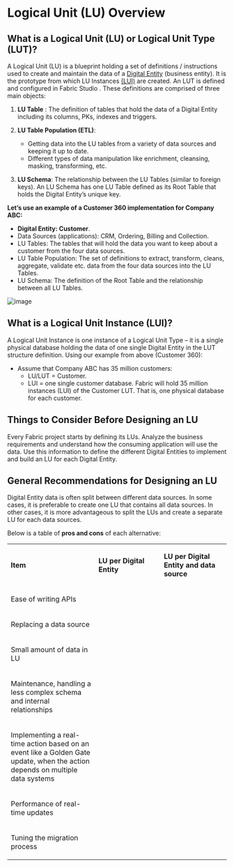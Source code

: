 # Logical Unit (LU) Overview

## What is a Logical Unit (LU) or Logical Unit Type (LUT)?
A Logical Unit (LU) is a blueprint holding a set of definitions / instructions used to create and maintain the data of a [Digital Entity](https://github.com/k2view-academy/K2View-Academy/blob/master/articles/fabric%20overview/fabric%20glossary.md#digital-entity)  (business entity). It is the prototype from which LU Instances [(LUI)](https://github.com/k2view-academy/K2View-Academy/blob/master/articles/fabric%20overview/fabric%20glossary.md#lui)  are created. 
An LUT is defined and configured in Fabric Studio . These definitions are comprised of three main objects:
1. **LU Table** : The definition of tables that hold the data of a Digital Entity including its columns, PKs, indexes and triggers.

2. **LU Table Population  (ETL)**: 
    * Getting data into the LU tables from a variety of data sources and keeping it up to date.
    * Different types of data manipulation like enrichment, cleansing, masking, transforming, etc. 
3. **LU Schema**: The relationship between the LU Tables (similar to foreign keys). An LU Schema  has one LU Table defined as its Root Table that holds the Digital Entity’s unique key.

**Let’s use an example of a Customer 360 implementation for Company ABC:**
* **Digital Entity: Customer**.
* Data Sources (applications): CRM, Ordering, Billing and Collection.
* LU Tables: The tables that will hold the data you want to keep about a customer from the four data sources.
* LU Table Population: The set of definitions to extract, transform, cleans, aggregate, validate   etc. data from the four data sources into the LU Tables.
* LU Schema: The definition of the Root Table and the relationship between all LU Tables.

![image](https://github.com/k2view-academy/K2View-Academy/blob/master/articles/logical_units/images/1.1_LU_Overview.png)

## What is a Logical Unit Instance (LUI)?
A Logical Unit Instance is one instance of a Logical Unit Type – it is a single physical database  holding the data of one single Digital Entity in the LUT structure definition.
Using our example from above (Customer 360):
* Assume that Company ABC has 35 million customers:
   * LU/LUT = Customer.
   * LUI = one single customer database.
Fabric will hold 35 million instances (LUI) of the Customer LUT. That is, one physical database for each customer.

## Things to Consider Before Designing an LU 
Every Fabric project starts by defining its LUs. Analyze the business requirements and understand how the consuming application will use the data. Use this information to define the different Digital Entities to implement and build an LU for each Digital Entity.


## General Recommendations for Designing an LU 
Digital Entity data is often split between different data sources. In some cases, it is preferable to create one LU that contains all data sources. In other cases, it is more advantageous to split the LUs and create a separate LU for each data sources.

Below is a table of **pros and cons** of each alternative:

<table role="table" width="800">
<tbody>
<tr>
<td width="300">
<p><strong>Item</strong></p>
</td>
<td width="250">
<p><strong>LU per Digital Entity</strong></p>
</td>
<td width="250">
<p><strong>LU per Digital Entity and data source</strong></p>
</td>
</tr>
<tr>
<td width="300">
<p>Ease of writing APIs</p>
</td>
<td align="center" width="60">&nbsp; <img src="https://k2vacademy.s3.amazonaws.com/Fabric/1_LU_Schema_and_Overview/1.1_LU_Overview/V_sign.png" alt="" </td>
<td align="center" width="60">&nbsp; <img src="https://github.com/k2view-academy/K2View-Academy/blob/master/articles/logical_units/images/X.png" alt="" </td>
</tr>
<tr>
<td width="300">
<p>Replacing a data source</p>
</td>
<td align="center" width="60">&nbsp; <img src="https://k2vacademy.s3.amazonaws.com/Fabric/1_LU_Schema_and_Overview/1.1_LU_Overview/X_sign.png" alt="" </td>
<td align="center" width="60">&nbsp; <img src="https://k2vacademy.s3.amazonaws.com/Fabric/1_LU_Schema_and_Overview/1.1_LU_Overview/V_sign.png" alt="" </td>
</tr>
<tr>
<td width="300">
<p>Small amount of data in LU</p>
</td>
<td align="center" width="60">&nbsp; <img src="https://k2vacademy.s3.amazonaws.com/Fabric/1_LU_Schema_and_Overview/1.1_LU_Overview/X_sign.png" alt="" </td>
<td align="center" width="60">&nbsp; <img src="https://k2vacademy.s3.amazonaws.com/Fabric/1_LU_Schema_and_Overview/1.1_LU_Overview/V_sign.png" alt="" </td>
</tr>
<tr>
<td width="250">
<p>Maintenance, handling a less complex schema and internal relationships</p>
</td>
<td align="center" width="60">&nbsp; <img src="https://k2vacademy.s3.amazonaws.com/Fabric/1_LU_Schema_and_Overview/1.1_LU_Overview/X_sign.png" alt="" </td>
<td align="center" width="60">&nbsp; <img src="https://k2vacademy.s3.amazonaws.com/Fabric/1_LU_Schema_and_Overview/1.1_LU_Overview/V_sign.png" alt="" </td>
</tr>
<tr>
<td width="250">
<p>Implementing a real-time action based on an event like a Golden Gate update, when the action depends on multiple data systems</p>
</td>
<td align="center" width="60">&nbsp; <img src="https://k2vacademy.s3.amazonaws.com/Fabric/1_LU_Schema_and_Overview/1.1_LU_Overview/V_sign.png" alt="" </td>
<td align="center" width="60">&nbsp; <img src="https://k2vacademy.s3.amazonaws.com/Fabric/1_LU_Schema_and_Overview/1.1_LU_Overview/X_sign.png" alt="" </td>
</tr>
<tr>
<td width="250">
<p>Performance of real-time updates</p>
</td>
<td align="center" width="60">&nbsp; <img src="https://k2vacademy.s3.amazonaws.com/Fabric/1_LU_Schema_and_Overview/1.1_LU_Overview/X_sign.png" alt="" </td>
<td align="center" width="60">&nbsp; <img src="https://k2vacademy.s3.amazonaws.com/Fabric/1_LU_Schema_and_Overview/1.1_LU_Overview/V_sign.png" alt="" </td>
</tr>
<tr>
<td width="250">
<p>Tuning the migration process</p>
</td>
<td align="center" width="60">&nbsp; <img src="https://k2vacademy.s3.amazonaws.com/Fabric/1_LU_Schema_and_Overview/1.1_LU_Overview/X_sign.png" alt="" </td>
<td align="center" width="60">&nbsp; <img src="https://k2vacademy.s3.amazonaws.com/Fabric/1_LU_Schema_and_Overview/1.1_LU_Overview/V_sign.png" alt="" </td>
</tr>
</tbody>
</table>

